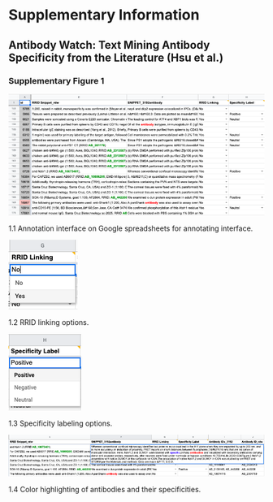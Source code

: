 # Supplementary Information
## Antibody Watch: Text Mining Antibody Specificity from the Literature (Hsu et al.) 
### Supplementary Figure 1
![Fig 1.1](SubImages/SupFig1-1.png)

1.1 Annotation interface on Google spreadsheets for annotating interface.

![Fig 1.2](SubImages/SupFig1-2.png)

1.2 RRID linking options.

![Fig 1.3](SubImages/SupFig1-3.png)

1.3 Specificity labeling options.

![Fig 1.4](SubImages/SupFig1-4.png)

1.4 Color highlighting of antibodies and their specificities.

